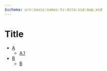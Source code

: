 ```yaml
---
$schema: urn:oasis:names:tc:dita:xsd:map.xsd
---
```


# Title

* [A](topic-a.md)
  * [A.1](topic-a-1.md)
* [B](topic-b.md)
  * [B](topic-b-1.md)